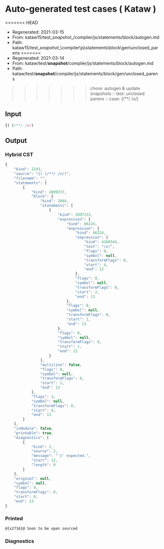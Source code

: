 # Auto-generated test cases ( Kataw )
<<<<<<< HEAD
- Regenerated: 2021-03-15
- From: kataw15/test\__snapshot__/compiler/js/statements/block/autogen.md
- Path: kataw15/test\__snapshot__\compiler\js\statements\block\gen\unclosed_parens
=======
- Regenerated: 2021-03-14
- From: kataw/test/__snapshot__/compiler/js/statements/block/autogen.md
- Path: kataw/test/__snapshot__/compiler/js/statements/block/gen/unclosed_parens
>>>>>>> chore: autogen & update snapshots
> :: test: unclosed parens
> :: case: (/**/ /x/)
## Input

`````js
{( (/**/ /x/)
`````

## Output

### Hybrid CST

```javascript
{
    "kind": 2243,
    "source": "{( (/**/ /x/)",
    "filename": "",
    "statements": [
        {
            "kind": 2099237,
            "block": {
                "kind": 2084,
                "statements": [
                    {
                        "kind": 2097233,
                        "expression": {
                            "kind": 66224,
                            "expression": {
                                "kind": 66224,
                                "expression": {
                                    "kind": 4260544,
                                    "text": "/x/",
                                    "flags": 0,
                                    "symbol": null,
                                    "transformFlags": 0,
                                    "start": 4,
                                    "end": 12
                                },
                                "flags": 0,
                                "symbol": null,
                                "transformFlags": 0,
                                "start": 2,
                                "end": 13
                            },
                            "flags": 0,
                            "symbol": null,
                            "transformFlags": 0,
                            "start": 1,
                            "end": 13
                        },
                        "flags": 0,
                        "symbol": null,
                        "transformFlags": 0,
                        "start": 1,
                        "end": 13
                    }
                ],
                "multiline": false,
                "flags": 0,
                "symbol": null,
                "transformFlags": 0,
                "start": 1,
                "end": 13
            },
            "flags": 1,
            "symbol": null,
            "transformFlags": 0,
            "start": 0,
            "end": 13
        }
    ],
    "isModule": false,
    "printable": true,
    "diagnostics": [
        {
            "kind": 2,
            "source": 2,
            "message": "'}' expected.",
            "start": 12,
            "length": 0
        }
    ],
    "original": null,
    "symbol": null,
    "flags": 0,
    "transformFlags": 0,
    "start": 0,
    "end": 13
}
```

### Printed

```javascript
@{x2716}@ Soon to be open sourced
```

### Diagnostics

```javascript

```

